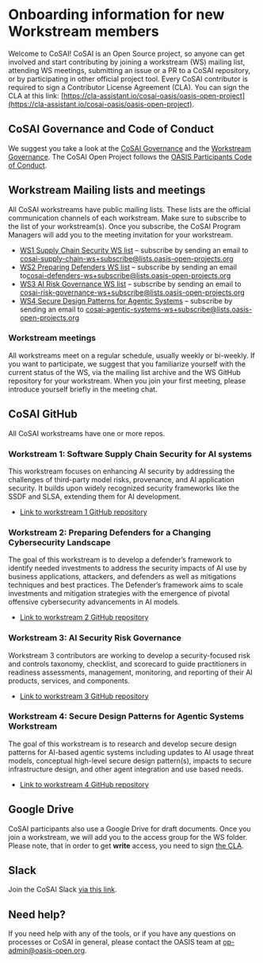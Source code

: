 # Onboarding information for new Workstream members

Welcome to CoSAI! CoSAI is an Open Source project, so anyone can get involved and start contributing by joining a workstream (WS) mailing list, attending WS meetings, submitting an issue or a PR to a CoSAI repository, or by participating in other official project tool. 
Every CoSAI contributor is required to sign a Contributor License Agreement (CLA). You can sign the CLA at this link: [https://cla-assistant.io/cosai-oasis/oasis-open-project](https://cla-assistant.io/cosai-oasis/oasis-open-project).

## CoSAI Governance and Code of Conduct
We suggest you take a look at the [CoSAI Governance](https://github.com/cosai-oasis/oasis-open-project/blob/main/GOVERNANCE.md) and the [Workstream Governance](https://github.com/cosai-oasis/oasis-open-project/blob/main/TSC-WS-GOVERNANCE.md).
​The CoSAI Open Project follows the [OASIS Participants Code of Conduct](https://www.oasis-open.org/policies-guidelines/open-projects-process/).

## Workstream Mailing lists and meetings
All CoSAI workstreams have public mailing lists. These lists are the official communication channels of each workstream. Make sure to subscribe to the list of your workstream(s). Once you subscribe, the CoSAI Program Managers will add you to the meeting invitation for your workstream.

* [WS1 Supply Chain Security WS list](https://lists.oasis-open-projects.org/g/cosai-supply-chain-ws/topics) – subscribe by sending an email to [cosai-supply-chain-ws+subscribe@lists.oasis-open-projects.org](mailto:cosai-supply-chain-ws+subscribe@lists.oasis-open-projects.org)
* [WS2 Preparing Defenders WS list](https://lists.oasis-open-projects.org/g/cosai-defenders-ws/topics) – subscribe by sending an email to[cosai-defenders-ws+subscribe@lists.oasis-open-projects.org](mailto:cosai-defenders-ws+subscribe@lists.oasis-open-projects.org)
* [WS3 AI Risk Governance WS list](https://lists.oasis-open-projects.org/g/cosai-risk-governance-ws/topics) – subscribe by sending an email to [cosai-risk-governance-ws+subscribe@lists.oasis-open-projects.org](mailto:cosai-risk-governance-ws+subscribe@lists.oasis-open-projects.org)
* [WS4 Secure Design Patterns for Agentic Systems](https://lists.oasis-open-projects.org/g/cosai-agentic-systems-ws/topics) – subscribe by sending an email to [cosai-agentic-systems-ws+subscribe@lists.oasis-open-projects.org](mailto:cosai-agentic-systems-ws+subscribe@lists.oasis-open-projects.org)

### Workstream meetings
All workstreams meet on a regular schedule, usually weekly or bi-weekly. If you want to participate, we suggest that you familiarize yourself with the current status of the WS, via the mailing list archive and the WS GitHub repository for your workstream. When you join your first meeting, please introduce yourself briefly in the meeting chat.

## CoSAI GitHub
All CoSAI workstreams have one or more repos. 

### Workstream 1: Software Supply Chain Security for AI systems
This workstream focuses on enhancing AI security by addressing the challenges of third-party model risks, provenance, and AI application security. It builds upon widely recognized security frameworks like the SSDF and SLSA, extending them for AI development. 
* [Link to workstream 1 GitHub repository](https://github.com/cosai-oasis/ws1-supply-chain)

### Workstream 2: Preparing Defenders for a Changing Cybersecurity Landscape
The goal of this workstream is to develop a defender’s framework to identify needed investments to address the security impacts of AI use by business applications, attackers, and defenders as well as mitigations techniques and best practices. The Defender’s framework aims to scale investments and mitigation strategies with the emergence of pivotal offensive cybersecurity advancements in AI models. 
* [Link to workstream 2 GitHub repository](https://github.com/cosai-oasis/ws2-defenders)

### Workstream 3: AI Security Risk Governance
Workstream 3 contributors are working to develop a security-focused risk and controls taxonomy, checklist, and scorecard to guide practitioners in readiness assessments, management, monitoring, and reporting of their AI products, services, and components. 
* [Link to workstream 3 GitHub repository](https://github.com/cosai-oasis/ws3-ai-risk-governance)

### Workstream 4: Secure Design Patterns for Agentic Systems Workstream
The goal of this workstream is to research and develop secure design patterns for AI-based agentic systems including updates to AI usage threat models, conceptual high-level secure design pattern(s), impacts to secure infrastructure design, and other agent integration and use based needs.
* [Link to workstream 4 GitHub repository](https://github.com/cosai-oasis/ws4-secure-design-agentic-systems)

## Google Drive
CoSAI participants also use a Google Drive for draft documents. Once you join a workstream, we will add you to the access group for the WS folder. Please note, that in order to get **write** access, you need to sign [the CLA](https://cla-assistant.io/cosai-oasis/oasis-open-project).

## Slack
Join the CoSAI Slack [via this link](https://join.slack.com/t/cosai-op/shared_invite/zt-2rbgqtolg-GdajCyOiddYtGJ3cSdk1Jg).

## Need help?
If you need help with any of the tools, or if you have any questions on processes or CoSAI in general, please contact the OASIS team at [op-admin@oasis-open.org](mailto:op-admin@oasis-open.org ).
